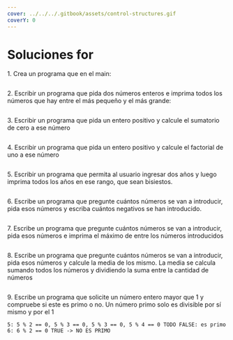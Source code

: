 ```yaml
---
cover: ../../../.gitbook/assets/control-structures.gif
coverY: 0
---
```


# Soluciones for

1\. Crea un programa que en el main:

```java
```

2\. Escribir un programa que pida dos números enteros e imprima todos los números que hay entre el más pequeño y el más grande:

```java
```

3\. Escribir un programa que pida un entero positivo y calcule el sumatorio de cero a ese número

```java
```

4\. Escribir un programa que pida un entero positivo y calcule el factorial de uno a ese número

```java
```

5\. Escribir un programa que permita al usuario ingresar dos años y luego imprima todos los años en ese rango, que sean bisiestos.

```java
```

6\. Escribe un programa que pregunte cuántos números se van a introducir, pida esos números y escriba cuántos negativos se han introducido.

```java
```

7\. Escribe un programa que pregunte cuántos números se van a introducir, pida esos números e imprima el máximo de entre los números introducidos

```java
```

8\. Escribe un programa que pregunte cuántos números se van a introducir, pida esos números y calcule la media de los mismo. La media se calcula sumando todos los números y dividiendo la suma entre la cantidad de números

```java
```

9\. Escribe un programa que solicite un número entero mayor que 1 y compruebe si este es primo o no. Un número primo solo es divisible por sí mismo y por el 1

```
5: 5 % 2 == 0, 5 % 3 == 0, 5 % 3 == 0, 5 % 4 == 0 TODO FALSE: es primo 
6: 6 % 2 == 0 TRUE -> NO ES PRIMO
```

```java
```
